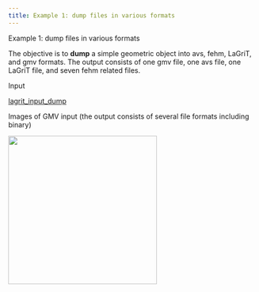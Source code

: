 ```yaml
---
title: Example 1: dump files in various formats
---
```


 Example 1: dump files in various formats

  The objective is to **dump** a simple geometric object into avs,
  fehm, LaGriT, and gmv formats.
  The output consists of one gmv file, one avs file, one LaGriT file,
  and seven fehm related files.

 Input

  [lagrit_input_dump](input/lagrit_input_dump.txt)

Images of GMV input (the output consists of several file formats
 including binary)

<img  width="300" src="https://lanl.github.io/LaGriT/assets/images/output_tn.gif">
